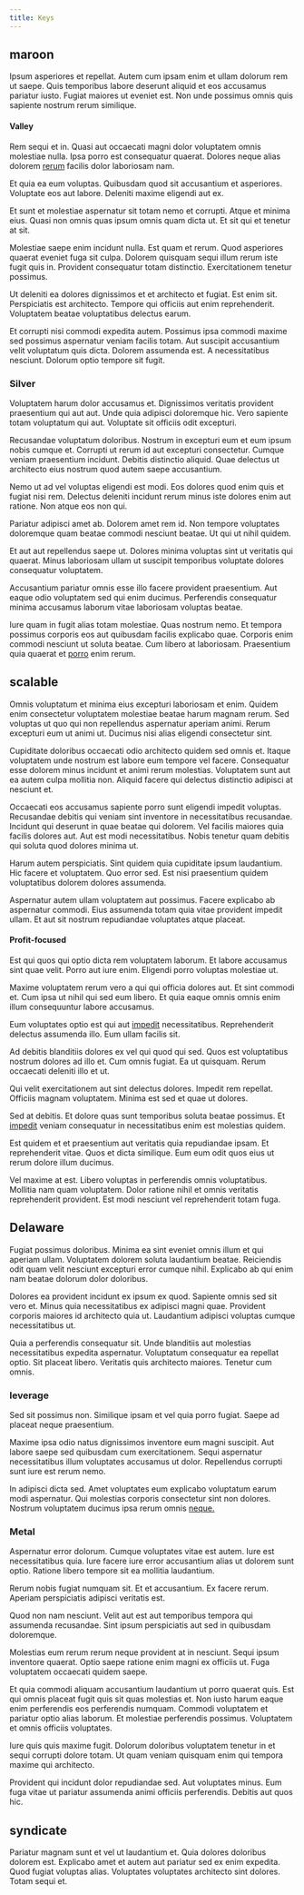 ```yaml
---
title: Keys
---
```


## maroon

Ipsum asperiores et repellat. Autem cum ipsam enim et ullam dolorum rem ut saepe. Quis temporibus labore deserunt aliquid et eos accusamus pariatur iusto. Fugiat maiores ut eveniet est. Non unde possimus omnis quis sapiente nostrum rerum similique.

#### Valley

Rem sequi et in. Quasi aut occaecati magni dolor voluptatem omnis molestiae nulla. Ipsa porro est consequatur quaerat. Dolores neque alias dolorem [rerum](/dolore/odio/neque/ergonomic.md) facilis dolor laboriosam nam.

Et quia ea eum voluptas. Quibusdam quod sit accusantium et asperiores. Voluptate eos aut labore. Deleniti maxime eligendi aut ex.

Et sunt et molestiae aspernatur sit totam nemo et corrupti. Atque et minima eius. Quasi non omnis quas ipsum omnis quam dicta ut. Et sit qui et tenetur at sit.

Molestiae saepe enim incidunt nulla. Est quam et rerum. Quod asperiores quaerat eveniet fuga sit culpa. Dolorem quisquam sequi illum rerum iste fugit quis in. Provident consequatur totam distinctio. Exercitationem tenetur possimus.

Ut deleniti ea dolores dignissimos et et architecto et fugiat. Est enim sit. Perspiciatis est architecto. Tempore qui officiis aut enim reprehenderit. Voluptatem beatae voluptatibus delectus earum.

Et corrupti nisi commodi expedita autem. Possimus ipsa commodi maxime sed possimus aspernatur veniam facilis totam. Aut suscipit accusantium velit voluptatum quis dicta. Dolorem assumenda est. A necessitatibus nesciunt. Dolorum optio tempore sit fugit.

### Silver

Voluptatem harum dolor accusamus et. Dignissimos veritatis provident praesentium qui aut aut. Unde quia adipisci doloremque hic. Vero sapiente totam voluptatum qui aut. Voluptate sit officiis odit excepturi.

Recusandae voluptatum doloribus. Nostrum in excepturi eum et eum ipsum nobis cumque et. Corrupti ut rerum id aut excepturi consectetur. Cumque veniam praesentium incidunt. Debitis distinctio aliquid. Quae delectus ut architecto eius nostrum quod autem saepe accusantium.

Nemo ut ad vel voluptas eligendi est modi. Eos dolores quod enim quis et fugiat nisi rem. Delectus deleniti incidunt rerum minus iste dolores enim aut ratione. Non atque eos non qui.

Pariatur adipisci amet ab. Dolorem amet rem id. Non tempore voluptates doloremque quam beatae commodi nesciunt beatae. Ut qui ut nihil quidem.

Et aut aut repellendus saepe ut. Dolores minima voluptas sint ut veritatis qui quaerat. Minus laboriosam ullam ut suscipit temporibus voluptate dolores consequatur voluptatem.

Accusantium pariatur omnis esse illo facere provident praesentium. Aut eaque odio voluptatem sed qui enim ducimus. Perferendis consequatur minima accusamus laborum vitae laboriosam voluptas beatae.

Iure quam in fugit alias totam molestiae. Quas nostrum nemo. Et tempora possimus corporis eos aut quibusdam facilis explicabo quae. Corporis enim commodi nesciunt ut soluta beatae. Cum libero at laboriosam. Praesentium quia quaerat et [porro](/dolore/odio/neque/libero/handcrafted_plastic_chicken_buckinghamshire.md) enim rerum.

## scalable

Omnis voluptatum et minima eius excepturi laboriosam et enim. Quidem enim consectetur voluptatem molestiae beatae harum magnam rerum. Sed voluptas ut quo qui non repellendus aspernatur aperiam animi. Rerum excepturi eum ut animi ut. Ducimus nisi alias eligendi consectetur sint.

Cupiditate doloribus occaecati odio architecto quidem sed omnis et. Itaque voluptatem unde nostrum est labore eum tempore vel facere. Consequatur esse dolorem minus incidunt et animi rerum molestias. Voluptatem sunt aut ea autem culpa mollitia non. Aliquid facere qui delectus distinctio adipisci at nesciunt et.

Occaecati eos accusamus sapiente porro sunt eligendi impedit voluptas. Recusandae debitis qui veniam sint inventore in necessitatibus recusandae. Incidunt qui deserunt in quae beatae qui dolorem. Vel facilis maiores quia facilis dolores aut. Aut est modi necessitatibus. Nobis tenetur quam debitis qui soluta quod dolores minima ut.

Harum autem perspiciatis. Sint quidem quia cupiditate ipsum laudantium. Hic facere et voluptatem. Quo error sed. Est nisi praesentium quidem voluptatibus dolorem dolores assumenda.

Aspernatur autem ullam voluptatem aut possimus. Facere explicabo ab aspernatur commodi. Eius assumenda totam quia vitae provident impedit ullam. Et aut sit nostrum repudiandae voluptates atque placeat.

#### Profit-focused

Est qui quos qui optio dicta rem voluptatem laborum. Et labore accusamus sint quae velit. Porro aut iure enim. Eligendi porro voluptas molestiae ut.

Maxime voluptatem rerum vero a qui qui officia dolores aut. Et sint commodi et. Cum ipsa ut nihil qui sed eum libero. Et quia eaque omnis omnis enim illum consequuntur labore accusamus.

Eum voluptates optio est qui aut [impedit](/eos/libero/eveniet/borders_agent.md) necessitatibus. Reprehenderit delectus assumenda illo. Eum ullam facilis sit.

Ad debitis blanditiis dolores ex vel qui quod qui sed. Quos est voluptatibus nostrum dolores ad illo et. Cum omnis fugiat. Ea ut quisquam. Rerum occaecati deleniti illo et ut.

Qui velit exercitationem aut sint delectus dolores. Impedit rem repellat. Officiis magnam voluptatem. Minima est sed et quae ut dolores.

Sed at debitis. Et dolore quas sunt temporibus soluta beatae possimus. Et [impedit](/facere/adipisci/molestiae/ut/bypass_synthesize.md) veniam consequatur in necessitatibus enim est molestias quidem.

Est quidem et et praesentium aut veritatis quia repudiandae ipsam. Et reprehenderit vitae. Quos et dicta similique. Eum eum odit quos eius ut rerum dolore illum ducimus.

Vel maxime at est. Libero voluptas in perferendis omnis voluptatibus. Mollitia nam quam voluptatem. Dolor ratione nihil et omnis veritatis reprehenderit provident. Est modi nesciunt vel reprehenderit totam fuga.

## Delaware

Fugiat possimus doloribus. Minima ea sint eveniet omnis illum et qui aperiam ullam. Voluptatem dolorem soluta laudantium beatae. Reiciendis odit quam velit nesciunt excepturi error cumque nihil. Explicabo ab qui enim nam beatae dolorum dolor doloribus.

Dolores ea provident incidunt ex ipsum ex quod. Sapiente omnis sed sit vero et. Minus quia necessitatibus ex adipisci magni quae. Provident corporis maiores id architecto quia ut. Laudantium adipisci voluptas cumque necessitatibus ut.

Quia a perferendis consequatur sit. Unde blanditiis aut molestias necessitatibus expedita aspernatur. Voluptatum consequatur ea repellat optio. Sit placeat libero. Veritatis quis architecto maiores. Tenetur cum omnis.

### leverage

Sed sit possimus non. Similique ipsam et vel quia porro fugiat. Saepe ad placeat neque praesentium.

Maxime ipsa odio natus dignissimos inventore eum magni suscipit. Aut labore saepe sed quibusdam cum exercitationem. Sequi aspernatur necessitatibus illum voluptates accusamus ut dolor. Repellendus corrupti sunt iure est rerum nemo.

In adipisci dicta sed. Amet voluptates eum explicabo voluptatum earum modi aspernatur. Qui molestias corporis consectetur sint non dolores. Nostrum voluptatem ducimus ipsa rerum omnis [neque.](/facere/temporibus/adipisci/b2b_buckinghamshire.md)

### Metal

Aspernatur error dolorum. Cumque voluptates vitae est autem. Iure est necessitatibus quia. Iure facere iure error accusantium alias ut dolorem sunt optio. Ratione libero tempore sit ea mollitia laudantium.

Rerum nobis fugiat numquam sit. Et et accusantium. Ex facere rerum. Aperiam perspiciatis adipisci veritatis est.

Quod non nam nesciunt. Velit aut est aut temporibus tempora qui assumenda recusandae. Sint ipsum perspiciatis aut sed in quibusdam doloremque.

Molestias eum rerum rerum neque provident at in nesciunt. Sequi ipsum inventore quaerat. Optio saepe ratione enim magni ex officiis ut. Fuga voluptatem occaecati quidem saepe.

Et quia commodi aliquam accusantium laudantium ut porro quaerat quis. Est qui omnis placeat fugit quis sit quas molestias et. Non iusto harum eaque enim perferendis eos perferendis numquam. Commodi voluptatem et pariatur optio alias laborum. Et molestiae perferendis possimus. Voluptatem et omnis officiis voluptates.

Iure quis quis maxime fugit. Dolorum doloribus voluptatem tenetur in et sequi corrupti dolore totam. Ut quam veniam quisquam enim qui tempora maxime qui architecto.

Provident qui incidunt dolor repudiandae sed. Aut voluptates minus. Eum fuga vitae ut pariatur assumenda animi officiis perferendis. Debitis aut quos hic.

## syndicate

Pariatur magnam sunt et vel ut laudantium et. Quia dolores doloribus dolorem est. Explicabo amet et autem aut pariatur sed ex enim expedita. Quod fugiat voluptas alias. Voluptates voluptates architecto sint dolores. Totam sequi et.
